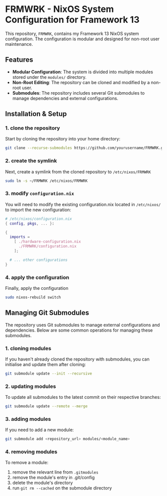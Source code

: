 # FRMWRK - NixOS System Configuration for Framework 13

This repository, `FRMWRK`, contains my Framework 13 NixOS system configuration.
The configuration is modular and designed for non-root user maintenance.

## Features

- **Modular Configuration**: The system is divided into multiple modules stored under the `modules/` directory.
- **Non-Root Editing**: The repository can be cloned and modified by a non-root user.
- **Submodules**: The repository includes several Git submodules to manage dependencies and external configurations.

## Installation & Setup

### 1. clone the repository

Start by cloning the repository into your home directory:

```bash
git clone --recurse-submodules https://github.com/yourusername/FRMWRK.git ~/FRMWRK
```

### 2. create the symlink

Next, create a symlink from the cloned repository to `/etc/nixos/FRMWRK`

```bash
sudo ln -s ~/FRMWRK /etc/nixos/FRMWRK
```

### 3. modify `configuration.nix`

You will need to modify the existing configuration.nix located in `/etc/nixos/` to import the new configuration:

```nix
# /etc/nixos/configuration.nix
{ config, pkgs, ... }:

{
  imports =
    [ ./hardware-configuration.nix
      ./FRMWRK/configuration.nix
    ];

  # ... other configurations
}
```

### 4. apply the configuration

Finally, apply the configuration

```bash
sudo nixos-rebuild switch
```

## Managing Git Submodules

The repository uses Git submodules to manage external configurations and dependencies.
Below are some common operations for managing these submodules.

### 1. cloning modules

If you haven't already cloned the repository with submodules, you can initialise
and update them after cloning:

```bash
git submodule update --init --recursive
```

### 2. updating modules

To update all submodules to the latest commit on their respective branches:

```bash
git submodule update --remote --merge
```

### 3. adding modules

If you need to add a new module:

```bash
git submodule add <repository_url> modules/<module_name>
```

### 4. removing modules

To remove a module:

1. remove the relevant line from `.gitmodules`
2. remove the module's entry in .git/config
3. delete the module's directory
4. run `git rm --cached` on the submodule directory 
